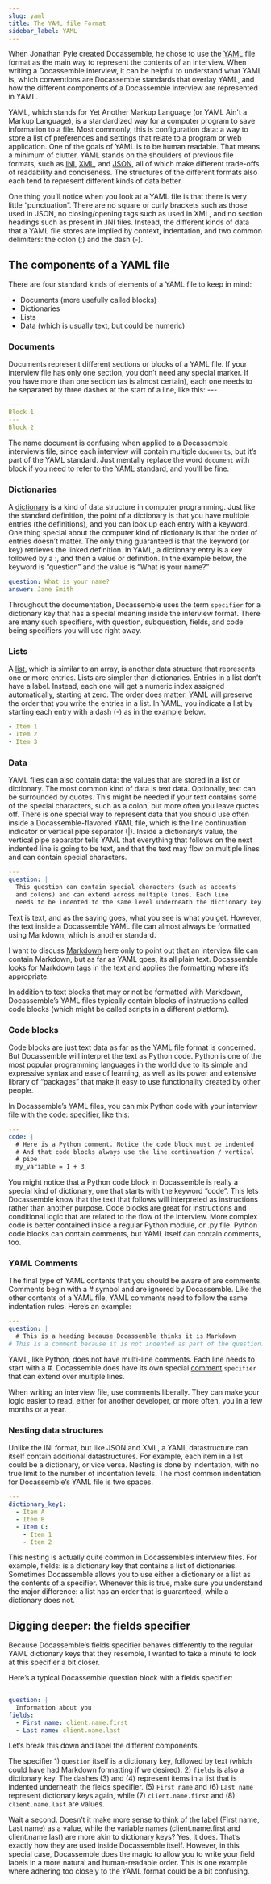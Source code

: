 ```yaml
---
slug: yaml
title: The YAML file Format
sidebar_label: YAML
---
```


When Jonathan Pyle created Docassemble, he chose to use the [YAML](https://en.wikipedia.org/wiki/YAML) file format as the main way to represent the contents of an interview. When writing a Docassemble interview, it can be helpful to understand what YAML is, which conventions are Docassemble standards that overlay YAML, and how the different components of a Docassemble interview are represented in YAML.

YAML, which stands for Yet Another Markup Language (or YAML Ain't a Markup Language), is a standardized way for a computer program to save information to a file. Most commonly, this is configuration data: a way to store a list of preferences and settings that relate to a program or web application. One of the goals of YAML is to be human readable. That means a minimum of clutter. YAML stands on the shoulders of previous file formats, such as [INI](https://en.wikipedia.org/wiki/INI_file), [XML](https://en.wikipedia.org/wiki/XML), and [JSON](https://en.wikipedia.org/wiki/JSON), all of which make different trade-offs of readability and conciseness. The structures of the different formats also each tend to represent different kinds of data better.

One thing you’ll notice when you look at a YAML file is that there is very little “punctuation”. There are no square or curly brackets such as those used in JSON, no closing/opening tags such as used in XML, and no section headings such as present in .INI files. Instead, the different kinds of data that a YAML file stores are implied by context, indentation, and two common delimiters: the colon (:) and the dash (-).

## The components of a YAML file
There are four standard kinds of elements of a YAML file to keep in mind:

- Documents (more usefully called blocks)
- Dictionaries
- Lists
- Data (which is usually text, but could be numeric)

### Documents
Documents represent different sections or blocks of a YAML file. If your interview file has only one section, you don’t need any special marker. If you have more than one section (as is almost certain), each one needs to be separated by three dashes at the start of a line, like this: ---

```yaml
---
Block 1
---
Block 2
```
The name document is confusing when applied to a Docassemble interview’s file, since each interview will contain multiple `documents`, but it’s part of the YAML standard. Just mentally replace the word `document` with block if you need to refer to the YAML standard, and you’ll be fine.

### Dictionaries
A [dictionary](https://en.wikipedia.org/wiki/Associative_array) is a kind of data structure in computer programming. Just like the standard definition, the point of a dictionary is that you have multiple entries (the definitions), and you can look up each entry with a keyword. One thing special about the computer kind of dictionary is that the order of entries doesn’t matter. The only thing guaranteed is that the keyword (or key) retrieves the linked definition. In YAML, a dictionary entry is a key followed by a :, and then a value or definition. In the example below, the keyword is “question” and the value is “What is your name?”

```yaml
question: What is your name?
answer: Jane Smith
```

Throughout the documentation, Docassemble uses the term `specifier` for a dictionary key that has a special meaning inside the interview format. There are many such specifiers, with question, subquestion, fields, and code being specifiers you will use right away.

### Lists

A [list](https://en.wikipedia.org/wiki/List_(abstract_data_type)), which is similar to an array, is another data structure that represents one or more entries. Lists are simpler than dictionaries. Entries in a list don’t have a label. Instead, each one will get a numeric index assigned automatically, starting at zero. The order does matter. YAML will preserve the order that you write the entries in a list. In YAML, you indicate a list by starting each entry with a dash (-) as in the example below.

```yaml
- Item 1
- Item 2
- Item 3
```

### Data

YAML files can also contain data: the values that are stored in a list or dictionary. The most common kind of data is text data. Optionally, text can be surrounded by quotes. This might be needed if your text contains some of the special characters, such as a colon, but more often you leave quotes off. There is one special way to represent data that you should use often inside a Docassemble-flavored YAML file, which is the line continuation indicator or vertical pipe separator (|). Inside a dictionary’s value, the vertical pipe separator tells YAML that everything that follows on the next indented line is going to be text, and that the text may flow on multiple lines and can contain special characters.

```yaml
---
question: |
  This question can contain special characters (such as accents
  and colons) and can extend across multiple lines. Each line 
  needs to be indented to the same level underneath the dictionary key.
```

Text is text, and as the saying goes, what you see is what you get. However, the text inside a Docassemble YAML file can almost always be formatted using Markdown, which is another standard.

I want to discuss [Markdown](markdown.md) here only to point out that an interview file can contain Markdown, but as far as YAML goes, its all plain text. Docassemble looks for Markdown tags in the text and applies the formatting where it’s appropriate.

In addition to text blocks that may or not be formatted with Markdown, Docassemble’s YAML files typically contain blocks of instructions called code blocks (which might be called scripts in a different platform).

### Code blocks

Code blocks are just text data as far as the YAML file format is concerned. But Docassemble will interpret the text as Python code. Python is one of the most popular programming languages in the world due to its simple and expressive syntax and ease of learning, as well as its power and extensive library of “packages” that make it easy to use functionality created by other people.

In Docassemble’s YAML files, you can mix Python code with your interview file with the code: specifier, like this:

```yaml
---
code: |
  # Here is a Python comment. Notice the code block must be indented
  # And that code blocks always use the line continuation / vertical 
  # pipe
  my_variable = 1 + 3  
```

You might notice that a Python code block in Docassemble is really a special kind of dictionary, one that starts with the keyword “code”. This lets Docassemble know that the text that follows will interpreted as instructions rather than another purpose. Code blocks are great for instructions and conditional logic that are related to the flow of the interview. More complex code is better contained inside a regular Python module, or .py file. Python code blocks can contain comments, but YAML itself can contain comments, too.

### YAML Comments
The final type of YAML contents that you should be aware of are comments. Comments begin with a # symbol and are ignored by Docassemble. Like the other contents of a YAML file, YAML comments need to follow the same indentation rules. Here’s an example:

```yaml
---
question: |
  # This is a heading because Docassemble thinks it is Markdown
# This is a comment because it is not indented as part of the question: key's data field.
```

YAML, like Python, does not have multi-line comments. Each line needs to start with a #. Docassemble does have its own special [comment](https://docassemble.org/docs/modifiers.html#comment) `specifier` that can extend over multiple lines.

When writing an interview file, use comments liberally. They can make your logic easier to read, either for another developer, or more often, you in a few months or a year.

### Nesting data structures

Unlike the INI format, but like JSON and XML, a YAML datastructure can itself contain additional datastructures. For example, each item in a list could be a dictionary, or vice versa. Nesting is done by indentation, with no true limit to the number of indentation levels. The most common indentation for Docassemble’s YAML file is two spaces.

```yaml
---
dictionary_key1:
  - Item A
  - Item B
  - Item C:
    - Item 1
    - Item 2
```

This nesting is actually quite common in Docassemble’s interview files. For example, fields: is a dictionary key that contains a list of dictionaries. Sometimes Docassemble allows you to use either a dictionary or a list as the contents of a specifier. Whenever this is true, make sure you understand the major difference: a list has an order that is guaranteed, while a dictionary does not.

## Digging deeper: the fields specifier

Because Docassemble’s fields specifier behaves differently to the regular YAML dictionary keys that they resemble, I wanted to take a minute to look at this specifier a bit closer.

Here’s a typical Docassemble question block with a fields specifier:

```yaml
---
question: |
  Information about you
fields:
  - First name: client.name.first
  - Last name: client.name.last
```

Let’s break this down and label the different components.


The specifier 1) `question` itself is a dictionary key, followed by text (which could have had Markdown formatting if we desired). 2) `fields` is also a dictionary key. The dashes (3) and (4) represent items in a list that is indented underneath the fields specifier. (5) `First name` and (6) `Last name` represent dictionary keys again, while (7) `client.name.first` and (8) `client.name.last` are values.

Wait a second. Doesn’t it make more sense to think of the label (First name, Last name) as a value, while the variable names (client.name.first and client.name.last) are more akin to dictionary keys? Yes, it does. That’s exactly how they are used inside Docassemble itself. However, in this special case, Docassemble does the magic to allow you to write your field labels in a more natural and human-readable order. This is one example where adhering too closely to the YAML format could be a bit confusing.